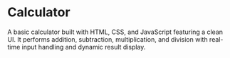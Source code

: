 # Calculator
A basic calculator built with HTML, CSS, and JavaScript featuring a clean UI. It performs addition, subtraction, multiplication, and division with real-time input handling and dynamic result display.

